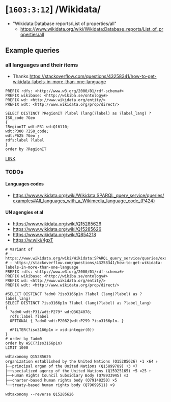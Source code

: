 # [`1603:3:12`] /Wikidata/

- "Wikidata:Database reports/List of properties/all"
  - https://www.wikidata.org/wiki/Wikidata:Database_reports/List_of_properties/all


## Example queries

### all languages and their items
- Thanks https://stackoverflow.com/questions/43258341/how-to-get-wikidata-labels-in-more-than-one-language

```sparql
PREFIX rdfs: <http://www.w3.org/2000/01/rdf-schema#>
PREFIX wikibase: <http://wikiba.se/ontology#>
PREFIX wd: <http://www.wikidata.org/entity/>
PREFIX wdt: <http://www.wikidata.org/prop/direct/>

SELECT DISTINCT ?RegionIT ?label (lang(?label) as ?label_lang) ?ISO_code ?Geo
{
?RegionIT wdt:P31 wd:Q16110;
wdt:P300 ?ISO_code; 
wdt:P625 ?Geo ;
rdfs:label ?label
}
order by ?RegionIT
```

[LINK](https://query.wikidata.org/#PREFIX%20rdfs%3A%20%3Chttp%3A%2F%2Fwww.w3.org%2F2000%2F01%2Frdf-schema%23%3E%0APREFIX%20wikibase%3A%20%3Chttp%3A%2F%2Fwikiba.se%2Fontology%23%3E%0APREFIX%20wd%3A%20%3Chttp%3A%2F%2Fwww.wikidata.org%2Fentity%2F%3E%0APREFIX%20wdt%3A%20%3Chttp%3A%2F%2Fwww.wikidata.org%2Fprop%2Fdirect%2F%3E%0A%0ASELECT%20DISTINCT%20%3FRegionIT%20%3Flabel%20%28lang%28%3Flabel%29%20as%20%3Flabel_lang%29%20%3FISO_code%20%3FGeo%0A%7B%0A%3FRegionIT%20wdt%3AP31%20wd%3AQ16110%3B%0Awdt%3AP300%20%3FISO_code%3B%20%0Awdt%3AP625%20%3FGeo%20%3B%0Ardfs%3Alabel%20%3Flabel%0A%7D%0Aorder%20by%20%3FRegionIT)


### TODOs

#### Languages codes
- https://www.wikidata.org/wiki/Wikidata:SPARQL_query_service/queries/examples#All_languages_with_a_Wikimedia_language_code_(P424)

#### UN agengies et al
- https://www.wikidata.org/wiki/Q15285626
- https://www.wikidata.org/wiki/Q15285626
- https://www.wikidata.org/wiki/Q854218
- https://w.wiki/4gxT

```
# Variant of
# - https://www.wikidata.org/wiki/Wikidata:SPARQL_query_service/queries/examples#UN_member_states
# - https://stackoverflow.com/questions/43258341/how-to-get-wikidata-labels-in-more-than-one-language
PREFIX rdfs: <http://www.w3.org/2000/01/rdf-schema#>
PREFIX wikibase: <http://wikiba.se/ontology#>
PREFIX wd: <http://www.wikidata.org/entity/>
PREFIX wdt: <http://www.wikidata.org/prop/direct/>

#SELECT DISTINCT ?adm0 ?iso3166p1n ?label (lang(?label) as ?label_lang)
SELECT DISTINCT ?iso3166p1n ?label (lang(?label) as ?label_lang)
{
  ?adm0 wdt:P31/wdt:P279* wd:Q3624078;
  rdfs:label ?label
  OPTIONAL { ?adm0 wdt:P2082|wdt:P299 ?iso3166p1n. }
  
  #FILTER(?iso3166p1n > xsd:integer(0))
}
# order by ?adm0
order by ASC(?iso3166p1n)
LIMIT 1000
```

```txt
wdtaxonomy Q15285626
organization established by the United Nations (Q15285626) •1 ×64 ↑
├──principal organ of the United Nations (Q15899789) •3 ×7
├──specialized agency of the United Nations (Q15925165) •5 ×25 ↑
├──Human Rights Council Subsidiary Body (Q78933945) ×3
├──charter-based human rights body (Q79148250) ×5
└──treaty-based human rights body (Q79699511) ×9

wdtaxonomy --reverse Q15285626
```

<!--

PREFIX rdfs: <http://www.w3.org/2000/01/rdf-schema#>
PREFIX wikibase: <http://wikiba.se/ontology#>
PREFIX wd: <http://www.wikidata.org/entity/>
PREFIX wdt: <http://www.wikidata.org/prop/direct/>

SELECT DISTINCT ?RegionIT ?label (lang(?label) as ?label_lang) ?ISO_code ?Geo
{
?RegionIT wdt:P31/wdt:P279* wd:Q3624078;
rdfs:label ?label
}
order by ?RegionIT


-->
